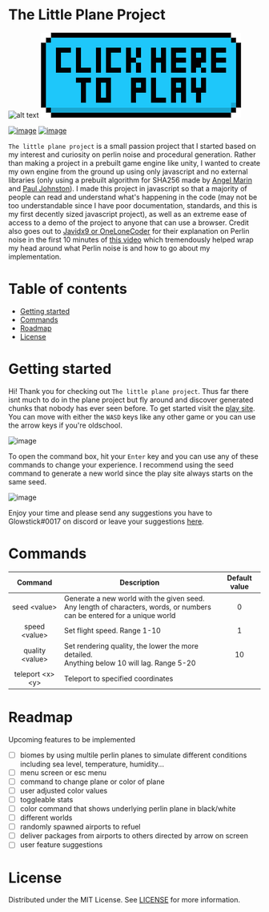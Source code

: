 # The Little Plane Project
![alt text](https://github.com/Glowstick0017/Little-Plane-Project/blob/master/css/tlpp-icon.png?raw=true)
[![image](/.github/ISSUE_TEMPLATE/playbutton.png)](https://glowstick.me/tlpp/)

[![image](https://img.shields.io/badge/Live_build-22w11a-darkgreen)](https://glowstick.me/tlpp/)
[![image](https://img.shields.io/badge/Snapshot-22w11a-darkgreen)](https://glowstick0017.github.io/Little-Plane-Project/index)

`The little plane project` is a small passion project that I started based on my interest and curiosity on perlin noise and procedural generation. Rather than making a project in a prebuilt game engine like unity, I wanted to create my own engine from the ground up using only javascript and no external libraries (only using a prebuilt algorithm for SHA256 made by [Angel Marin](https://anmar.eu.org/) and [Paul Johnston](http://pajhome.org.uk/)). I made this project in javascript so that a majority of people can read and understand what's happening in the code (may not be too understandable since I have poor documentation, standards, and this is my first decently sized javascript project), as well as an extreme ease of access to a demo of the project to anyone that can use a browser. Credit also goes out to [Javidx9 or OneLoneCoder](https://github.com/OneLoneCoder) for their explanation on Perlin noise in the first 10 minutes of [this video](https://youtu.be/6-0UaeJBumA) which tremendously helped wrap my head around what Perlin noise is and how to go about my implementation. 

# Table of contents
- [Getting started](#getting-started)
- [Commands](#commands)
- [Roadmap](#roadmap)
- [License](#license)

# Getting started
Hi! Thank you for checking out `The little plane project`. Thus far there isnt much to do in the plane project but fly around and discover generated chunks that nobody has ever seen before. To get started visit the [play site](https://glowstick.me/tlpp/). You can move with either the `WASD` keys like any other game or you can use the arrow keys if you're oldschool. 

![image](https://user-images.githubusercontent.com/90464994/159105547-7c25a446-00e2-4da7-a5d9-fc8c283421b5.png?size=10)

To open the command box, hit your `Enter` key and you can use any of these commands to change your experience. I recommend using the seed command to generate a new world since the play site always starts on the same seed. 

![image](https://github.com/Glowstick0017/Little-Plane-Project/blob/master/css/enter.png?raw=true)

Enjoy your time and please send any suggestions you have to Glowstick#0017 on discord or leave your suggestions [here](https://github.com/Glowstick0017/Little-Plane-Project/issues/new?assignees=&labels=new+feature&template=feature_request.md&title=Feature%20Request).

# Commands
| Command | Description | Default value |
| :--------------: | ------------- | :-------------: |
| seed \<value>  | Generate a new world with the given seed. <br />Any length of characters, words, or numbers can be entered for a unique world  | 0 |
| speed \<value>  | Set flight speed. Range 1-10  | 1 |
| quality \<value>  | Set rendering quality, the lower the more detailed.  <br />Anything below 10 will lag. Range 5-20  | 10 |
| teleport \<x> \<y>  | Teleport to specified coordinates  |  |

# Readmap
Upcoming features to be implemented
- [ ] biomes by using multile perlin planes to simulate different conditions including sea level, temperature, humidity...
- [ ] menu screen or esc menu
- [ ] command to change plane or color of plane
- [ ] user adjusted color values
- [ ] toggleable stats
- [ ] color command that shows underlying perlin plane in black/white
- [ ] different worlds
- [ ] randomly spawned airports to refuel
- [ ] deliver packages from airports to others directed by arrow on screen
- [ ] user feature suggestions

# License
Distributed under the MIT License. See [LICENSE](https://github.com/Glowstick0017/Little-Plane-Project/blob/master/LICENSE) for more information.
